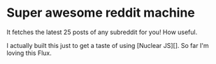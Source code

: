 # Super awesome reddit machine

It fetches the latest 25 posts of any subreddit for you! How useful.

I actually built this just to get a taste of using [Nuclear JS][]. So far I'm loving this Flux.

